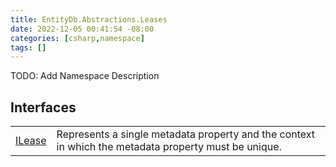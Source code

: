 ```yaml
---
title: EntityDb.Abstractions.Leases
date: 2022-12-05 00:41:54 -08:00
categories: [csharp,namespace]
tags: []
---
```



TODO: Add Namespace Description

## Interfaces
<table><tr><td><a href='/posts/csharp.member.entitydb.abstractions.leases.ilease/'>ILease</a></td><td>
Represents a single metadata property and the context in which the metadata property must be unique.
</td></tr></table>
